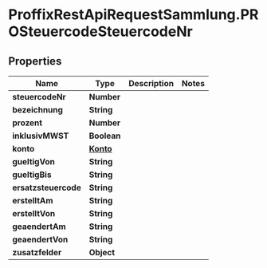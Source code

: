 # ProffixRestApiRequestSammlung.PROSteuercodeSteuercodeNr

## Properties
Name | Type | Description | Notes
------------ | ------------- | ------------- | -------------
**steuercodeNr** | **Number** |  | 
**bezeichnung** | **String** |  | 
**prozent** | **Number** |  | 
**inklusivMWST** | **Boolean** |  | 
**konto** | [**Konto**](Konto.md) |  | 
**gueltigVon** | **String** |  | 
**gueltigBis** | **String** |  | 
**ersatzsteuercode** | **String** |  | 
**erstelltAm** | **String** |  | 
**erstelltVon** | **String** |  | 
**geaendertAm** | **String** |  | 
**geaendertVon** | **String** |  | 
**zusatzfelder** | **Object** |  | 


